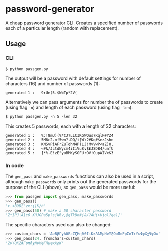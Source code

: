 # password-generator
A cheap password generator CLI. Creates a specified number of passwords each of a particular length (random with replacement).

## Usage
### CLI
```
$ python passgen.py 
```

The output will be a password with default settings for number of characters (16) and number of passwords (1):
```
generated 1 :   9rUe(5.$W=Tp*2V(
```

Alternatively we can pass arguments for number the of passwords to create (using flag `-n`) and length of each password (using flag `-len`):
```
$ python passgen.py -n 5 -len 32
```

This creates 5 passwords, each with a length of 32 characters:
```
generated 1 :   %:!8mU)(%*CJ?LLCIKGWQus7RqlP#YZ4
generated 2 :   5M6c2.mf5wn?.DQ/i[W:2#Kq#$ezJshn
generated 3 :   KNSvPiAFrZuTqhN4P)LJ!MvVwP<aZ)O,
generated 4 :   <#&/JLtdWycm4iIiVu8v$£JSDB4/unfU
generated 5 :   ]*%-E!zE"yuBMKySGFUrOV!OupWIVx&3
```

### In code
The `gen_pass` and `make_passwords` functions can also be used in a script, although `make_passwords` only prints out the generated passwords for the purpose of the CLI (above), so `gen_pass` would be more useful:
```python
>>> from passgen import gen_pass, make_passwords
>>> gen_pass()
'r.<B9D£"zx:j]K/h'
>>> gen_pass(50) # make a 50 character password
'Z*IPJ|A]c6.XHJGPa5p?sjW6v,@gTkDn#j&/?AH(>Ujol?qe)]'
```

The specific characters used can also be changed:
```python
>>> custom_chars = 'ΑαΒβΓγΔδΕεΖζΗηΘθΙιΚκΛλΜμΝνΞξΟοΠπΡρΣσΤτΥυΦφΧχΨψΩω'
>>> gen_pass(24, fromchars=custom_chars)
'ΖνΥΟΚΖΦΓυπδχΝνΜφΓΠμψκΧρΚ'
```
